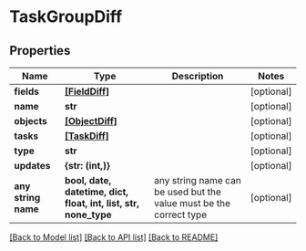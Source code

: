 # TaskGroupDiff


## Properties
Name | Type | Description | Notes
------------ | ------------- | ------------- | -------------
**fields** | [**[FieldDiff]**](FieldDiff.md) |  | [optional] 
**name** | **str** |  | [optional] 
**objects** | [**[ObjectDiff]**](ObjectDiff.md) |  | [optional] 
**tasks** | [**[TaskDiff]**](TaskDiff.md) |  | [optional] 
**type** | **str** |  | [optional] 
**updates** | **{str: (int,)}** |  | [optional] 
**any string name** | **bool, date, datetime, dict, float, int, list, str, none_type** | any string name can be used but the value must be the correct type | [optional]

[[Back to Model list]](../README.md#documentation-for-models) [[Back to API list]](../README.md#documentation-for-api-endpoints) [[Back to README]](../README.md)


